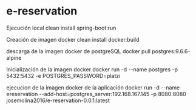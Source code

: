 # e-reservation


Ejecución local clean 
install spring-boot:run

Creación de imagen docker 
clean install docker:build


descarga de la imagen docker de postgreSQL
docker pull postgres:9.6.6-alpine

Inicialización de la imagen docker 
docker run -d --name postgres -p 5432:5432 -e POSTGRES_PASSWORD=platzi

ejecucion de la imagen docker de la aplicación
docker run -d --name ereservation --add-host=postgres_server:192.168.167.145 -p 8080:8080 josemolina2016/e-reservation-0.0.1:latest
